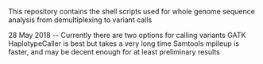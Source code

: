 This repository contains the shell scripts used for whole genome sequence analysis from demultiplexing to variant calls

28 May 2018 -- Currently there are two options for calling variants
GATK HaplotypeCaller is best but takes a very long time
Samtools mpileup is faster, and may be decent enough for at least preliminary results
